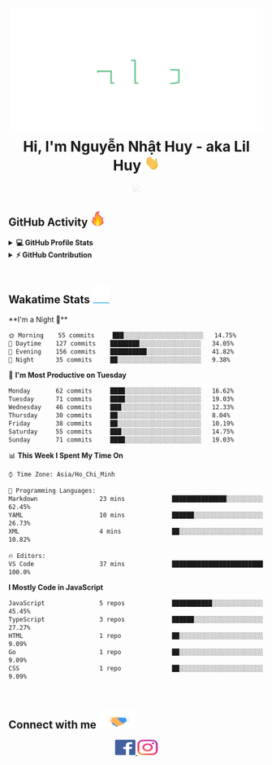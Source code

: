 <!-- Header -->
<h1 align="center">
  <img src="./images/logo.svg" width="500">
  <br>
  Hi, I'm Nguyễn Nhật Huy - aka Lil Huy <img src="./images/hi.gif" width="30px" height="30px">
</h1>

<!-- Signal -->
<p align="center" style="opacity: 0.1;">
  <img src="https://media.giphy.com/media/hlRzt8TxCNVcEZBt9w/giphy.gif" width="50">
</p>

<!-- GitHub Activity -->
<h2>GitHub Activity <img src="./images/github-stats.gif" height="35px"></h2>
<details> 
  <summary><b>💻 GitHub Profile Stats</b></summary>
  <br/>
  <p align="center">
    <img alt="Mosted used languages" src="https://github-readme-stats.vercel.app/api/top-langs/?username=oHTGo&layout=compact&theme=dark" height="192px"/>
    <br/>
	  <img src="https://github-readme-stats.vercel.app/api?username=oHTGo&show_icons=true&icon_color=ffffff&theme=dark" alt="oHTGo's Github Stats" height="192px"/>
    <br/>
    <b>Note:</b> Top languages is only a metric of the languages my public code consists of and doesn't reflect experience or skill level.
  </p>
</details>
<details>
  <summary><b>⚡ GitHub Contribution</b></summary>
  <br/>
  <p><img alt="oHTGo's GitHub Contribution" src="https://github.com/oHTGo/oHTGo/blob/snake/snake.svg"/></p>
  <br/>
</details>
<br/>

<!-- Wakatime Stats -->
<h2>Wakatime Stats <img src="./images/wakatime-stats.gif" height="35px"></h2>
<!--START_SECTION:waka-->
**I'm a Night 🦉** 

```text
🌞 Morning    55 commits     ███░░░░░░░░░░░░░░░░░░░░░░   14.75% 
🌆 Daytime    127 commits    ████████░░░░░░░░░░░░░░░░░   34.05% 
🌃 Evening    156 commits    ██████████░░░░░░░░░░░░░░░   41.82% 
🌙 Night      35 commits     ██░░░░░░░░░░░░░░░░░░░░░░░   9.38%

```
📅 **I'm Most Productive on Tuesday** 

```text
Monday       62 commits     ████░░░░░░░░░░░░░░░░░░░░░   16.62% 
Tuesday      71 commits     ████░░░░░░░░░░░░░░░░░░░░░   19.03% 
Wednesday    46 commits     ███░░░░░░░░░░░░░░░░░░░░░░   12.33% 
Thursday     30 commits     ██░░░░░░░░░░░░░░░░░░░░░░░   8.04% 
Friday       38 commits     ██░░░░░░░░░░░░░░░░░░░░░░░   10.19% 
Saturday     55 commits     ███░░░░░░░░░░░░░░░░░░░░░░   14.75% 
Sunday       71 commits     ████░░░░░░░░░░░░░░░░░░░░░   19.03%

```


📊 **This Week I Spent My Time On** 

```text
⌚︎ Time Zone: Asia/Ho_Chi_Minh

💬 Programming Languages: 
Markdown                 23 mins             ███████████████░░░░░░░░░░   62.45% 
YAML                     10 mins             ██████░░░░░░░░░░░░░░░░░░░   26.73% 
XML                      4 mins              ██░░░░░░░░░░░░░░░░░░░░░░░   10.82%

🔥 Editors: 
VS Code                  37 mins             █████████████████████████   100.0%

```

**I Mostly Code in JavaScript** 

```text
JavaScript               5 repos             ███████████░░░░░░░░░░░░░░   45.45% 
TypeScript               3 repos             ██████░░░░░░░░░░░░░░░░░░░   27.27% 
HTML                     1 repo              ██░░░░░░░░░░░░░░░░░░░░░░░   9.09% 
Go                       1 repo              ██░░░░░░░░░░░░░░░░░░░░░░░   9.09% 
CSS                      1 repo              ██░░░░░░░░░░░░░░░░░░░░░░░   9.09%

```



<!--END_SECTION:waka-->
<br/>

<!-- Connection -->
<h2> Connect with me <img src="./images/handshake.gif" height="35px"></h2>
<p align="center">
  <a href="https://facebook.com/nguyennhathuy.orit" target="_blank">
    <code><img src="./images/facebook.svg" alt="nguyennhathuy.orit" height="30" width="40"/></code>
  </a>
  <a href="https://instagram.com/_n.huy.n_" target="_blank">
    <code><img src="./images/instagram.svg" alt="_n.huy.n_" height="30" width="40"/></code>
  </a>
</p>
